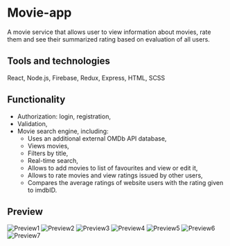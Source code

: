 # Movie-app

A movie service that allows user to view information about movies, rate them and see their summarized rating based on evaluation of all users.

## Tools and technologies

React, Node.js, Firebase, Redux, Express, HTML, SCSS

## Functionality
* Authorization: login, registration,
* Validation,
* Movie search engine, including:
  * Uses an additional external OMDb API database,
  * Views movies,
  * Filters by title,
  * Real-time search,
  * Allows to add movies to list of favourites and view or edit it,
  * Allows to rate movies and view ratings issued by other users,
  * Compares the average ratings of website users with the rating given to imdbID.

## Preview
![Preview1](https://i.imgur.com/0EFtfdX.png)
![Preview2](https://i.imgur.com/kgeV05q.png?1)
![Preview3](https://i.imgur.com/bV3od6W.png)
![Preview4](https://i.imgur.com/icrZNTI.png)
![Preview5](https://i.imgur.com/cvTsrWF.png)
![Preview6](https://i.imgur.com/yZOcjys.png)
![Preview7](https://i.imgur.com/nBXWyHP.png)
